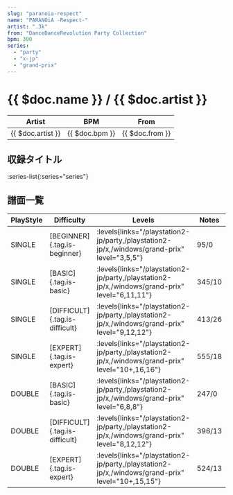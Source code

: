 ```yaml
---
slug: "paranoia-respect"
name: "PARANOiA -Respect-"
artist: ".3k"
from: "DanceDanceRevolution Party Collection"
bpm: 300
series:
  - "party"
  - "x-jp"
  - "grand-prix"
---
```


# {{ $doc.name }} / {{ $doc.artist }}

|Artist|BPM|From|
|------|---|----|
|{{ $doc.artist }}|{{ $doc.bpm }}|{{ $doc.from }}|

## 収録タイトル

:series-list{:series="series"}

## 譜面一覧

|PlayStyle|Difficulty|Levels|Notes|Movie|
|---------|----------|------|-----|-----|
|SINGLE|[BEGINNER]{.tag.is-beginner}| :levels{links="/playstation2-jp/party,/playstation2-jp/x,/windows/grand-prix" level="3,5,5"}|95/0||
|SINGLE|[BASIC]{.tag.is-basic}| :levels{links="/playstation2-jp/party,/playstation2-jp/x,/windows/grand-prix" level="6,11,11"}|345/10||
|SINGLE|[DIFFICULT]{.tag.is-difficult}| :levels{links="/playstation2-jp/party,/playstation2-jp/x,/windows/grand-prix" level="9,12,12"}|413/26||
|SINGLE|[EXPERT]{.tag.is-expert}| :levels{links="/playstation2-jp/party,/playstation2-jp/x,/windows/grand-prix" level="10+,16,16"}|555/18||
|DOUBLE|[BASIC]{.tag.is-basic}| :levels{links="/playstation2-jp/party,/playstation2-jp/x,/windows/grand-prix" level="6,8,8"}|247/0||
|DOUBLE|[DIFFICULT]{.tag.is-difficult}| :levels{links="/playstation2-jp/party,/playstation2-jp/x,/windows/grand-prix" level="8,12,12"}|396/13||
|DOUBLE|[EXPERT]{.tag.is-expert}| :levels{links="/playstation2-jp/party,/playstation2-jp/x,/windows/grand-prix" level="10+,15,15"}|524/13||
